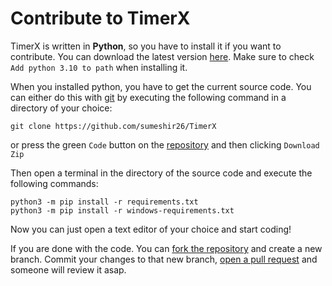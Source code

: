 # Contribute to TimerX

TimerX is written in **Python**, so you have to install it if you want to contribute.
You can download  the latest version [here](https://www.python.org/downloads/release/python-3101/).
Make sure to check `Add python 3.10 to path` when installing it.

When you installed python, you have to get the current source code. You can either do this with [git](https://git-scm.com/)
by executing the following command in a directory of your choice:
```
git clone https://github.com/sumeshir26/TimerX
```
or press the green `Code` button on the [repository](https://www.github.com/sumeshir26/Timer) and then clicking `Download Zip`

Then open a terminal in the directory of the source code and execute the following commands:
```
python3 -m pip install -r requirements.txt
python3 -m pip install -r windows-requirements.txt
```

Now you can just open a text editor of your choice and start coding!

If you are done with the code. You can [fork the repository](https://github.com/sumeshir26/TimerX) and create a new branch.
Commit your changes to that new branch, [open a pull request](https://github.com/sumeshir26/TimerX/pulls) and someone will review it asap.

